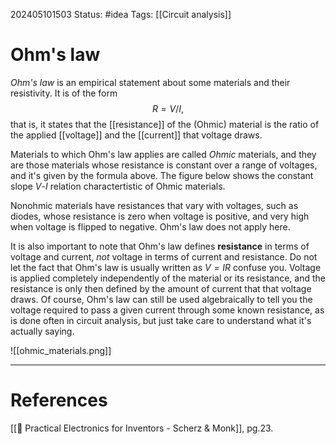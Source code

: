 202405101503
Status: #idea
Tags: [[Circuit analysis]]

# Ohm's law

*Ohm's law* is an empirical statement about some materials and their resistivity. It is of the form
$$R = V/I,$$
that is, it states that the [[resistance]] of the (Ohmic) material is the ratio of the applied [[voltage]] and the [[current]] that voltage draws.

Materials to which Ohm's law applies are called *Ohmic* materials, and they are those materials whose resistance is constant over a range of voltages, and it's given by the formula above. The figure below shows the constant slope $V$-$I$ relation charactertistic of Ohmic materials. 

Nonohmic materials have resistances that vary with voltages, such as diodes, whose resistance is zero when voltage is positive, and very high when voltage is flipped to negative. Ohm's law does not apply here.

It is also important to note that Ohm's law defines **resistance** in terms of voltage and current, *not* voltage in terms of current and resistance. Do not let the fact that Ohm's law is usually written as $V = IR$ confuse you. Voltage is applied completely independently of the material or its resistance, and the resistance is only then defined by the amount of current that that voltage draws.
Of course, Ohm's law can still be used algebraically to tell you the voltage required to pass a given current through some known resistance, as is done often in circuit analysis, but just take care to understand what it's actually saying.

![[ohmic_materials.png]]

___
# References
[[📕 Practical Electronics for Inventors - Scherz & Monk]], pg.23.